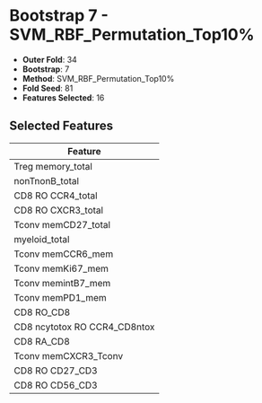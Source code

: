 # Bootstrap 7 - SVM_RBF_Permutation_Top10%

- **Outer Fold**: 34
- **Bootstrap**: 7
- **Method**: SVM_RBF_Permutation_Top10%
- **Fold Seed**: 81
- **Features Selected**: 16

## Selected Features

| Feature |
|---------|
| Treg memory_total |
| nonTnonB_total |
| CD8 RO CCR4_total |
| CD8 RO CXCR3_total |
| Tconv memCD27_total |
| myeloid_total |
| Tconv memCCR6_mem |
| Tconv memKi67_mem |
| Tconv memintB7_mem |
| Tconv memPD1_mem |
| CD8 RO_CD8 |
| CD8 ncytotox RO CCR4_CD8ntox |
| CD8 RA_CD8 |
| Tconv memCXCR3_Tconv |
| CD8 RO CD27_CD3 |
| CD8 RO CD56_CD3 |
